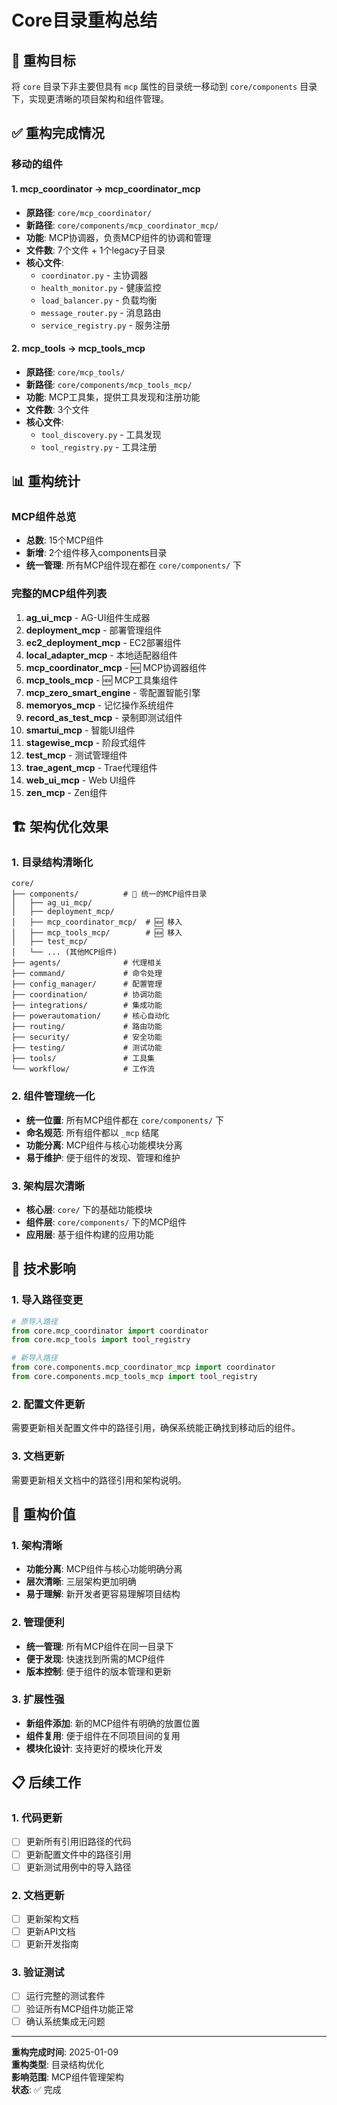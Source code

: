 # Core目录重构总结

## 🎯 **重构目标**

将 `core` 目录下非主要但具有 `mcp` 属性的目录统一移动到 `core/components` 目录下，实现更清晰的项目架构和组件管理。

## ✅ **重构完成情况**

### **移动的组件**

#### **1. mcp_coordinator → mcp_coordinator_mcp**
- **原路径**: `core/mcp_coordinator/`
- **新路径**: `core/components/mcp_coordinator_mcp/`
- **功能**: MCP协调器，负责MCP组件的协调和管理
- **文件数**: 7个文件 + 1个legacy子目录
- **核心文件**:
  - `coordinator.py` - 主协调器
  - `health_monitor.py` - 健康监控
  - `load_balancer.py` - 负载均衡
  - `message_router.py` - 消息路由
  - `service_registry.py` - 服务注册

#### **2. mcp_tools → mcp_tools_mcp**
- **原路径**: `core/mcp_tools/`
- **新路径**: `core/components/mcp_tools_mcp/`
- **功能**: MCP工具集，提供工具发现和注册功能
- **文件数**: 3个文件
- **核心文件**:
  - `tool_discovery.py` - 工具发现
  - `tool_registry.py` - 工具注册

## 📊 **重构统计**

### **MCP组件总览**
- **总数**: 15个MCP组件
- **新增**: 2个组件移入components目录
- **统一管理**: 所有MCP组件现在都在 `core/components/` 下

### **完整的MCP组件列表**
1. **ag_ui_mcp** - AG-UI组件生成器
2. **deployment_mcp** - 部署管理组件
3. **ec2_deployment_mcp** - EC2部署组件
4. **local_adapter_mcp** - 本地适配器组件
5. **mcp_coordinator_mcp** - 🆕 MCP协调器组件
6. **mcp_tools_mcp** - 🆕 MCP工具集组件
7. **mcp_zero_smart_engine** - 零配置智能引擎
8. **memoryos_mcp** - 记忆操作系统组件
9. **record_as_test_mcp** - 录制即测试组件
10. **smartui_mcp** - 智能UI组件
11. **stagewise_mcp** - 阶段式组件
12. **test_mcp** - 测试管理组件
13. **trae_agent_mcp** - Trae代理组件
14. **web_ui_mcp** - Web UI组件
15. **zen_mcp** - Zen组件

## 🏗️ **架构优化效果**

### **1. 目录结构清晰化**
```
core/
├── components/          # 🎯 统一的MCP组件目录
│   ├── ag_ui_mcp/
│   ├── deployment_mcp/
│   ├── mcp_coordinator_mcp/  # 🆕 移入
│   ├── mcp_tools_mcp/        # 🆕 移入
│   ├── test_mcp/
│   └── ... (其他MCP组件)
├── agents/              # 代理相关
├── command/             # 命令处理
├── config_manager/      # 配置管理
├── coordination/        # 协调功能
├── integrations/        # 集成功能
├── powerautomation/     # 核心自动化
├── routing/             # 路由功能
├── security/            # 安全功能
├── testing/             # 测试功能
├── tools/               # 工具集
└── workflow/            # 工作流
```

### **2. 组件管理统一化**
- **统一位置**: 所有MCP组件都在 `core/components/` 下
- **命名规范**: 所有组件都以 `_mcp` 结尾
- **功能分离**: MCP组件与核心功能模块分离
- **易于维护**: 便于组件的发现、管理和维护

### **3. 架构层次清晰**
- **核心层**: `core/` 下的基础功能模块
- **组件层**: `core/components/` 下的MCP组件
- **应用层**: 基于组件构建的应用功能

## 🔧 **技术影响**

### **1. 导入路径变更**
```python
# 原导入路径
from core.mcp_coordinator import coordinator
from core.mcp_tools import tool_registry

# 新导入路径
from core.components.mcp_coordinator_mcp import coordinator
from core.components.mcp_tools_mcp import tool_registry
```

### **2. 配置文件更新**
需要更新相关配置文件中的路径引用，确保系统能正确找到移动后的组件。

### **3. 文档更新**
需要更新相关文档中的路径引用和架构说明。

## 🎯 **重构价值**

### **1. 架构清晰**
- **功能分离**: MCP组件与核心功能明确分离
- **层次清晰**: 三层架构更加明确
- **易于理解**: 新开发者更容易理解项目结构

### **2. 管理便利**
- **统一管理**: 所有MCP组件在同一目录下
- **便于发现**: 快速找到所需的MCP组件
- **版本控制**: 便于组件的版本管理和更新

### **3. 扩展性强**
- **新组件添加**: 新的MCP组件有明确的放置位置
- **组件复用**: 便于组件在不同项目间的复用
- **模块化设计**: 支持更好的模块化开发

## 📋 **后续工作**

### **1. 代码更新**
- [ ] 更新所有引用旧路径的代码
- [ ] 更新配置文件中的路径引用
- [ ] 更新测试用例中的导入路径

### **2. 文档更新**
- [ ] 更新架构文档
- [ ] 更新API文档
- [ ] 更新开发指南

### **3. 验证测试**
- [ ] 运行完整的测试套件
- [ ] 验证所有MCP组件功能正常
- [ ] 确认系统集成无问题

---

**重构完成时间**: 2025-01-09  
**重构类型**: 目录结构优化  
**影响范围**: MCP组件管理架构  
**状态**: ✅ 完成

